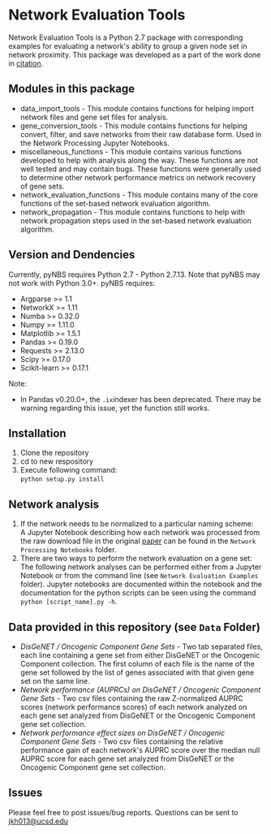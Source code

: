 # Network Evaluation Tools

Network Evaluation Tools is a Python 2.7 package with corresponding examples for evaluating a network's ability to group a given node set in network proximity. This package was developed as a part of the work done in [citation](link). 

## Modules in this package
  - data_import_tools - This module contains functions for helping import network files and gene set files for analysis.
  - gene_conversion_tools - This module contains functions for helping convert, filter, and save networks from their raw database form. Used in the Network Processing Jupyter Notebooks.
  - miscellaneous_functions - This module contains various functions developed to help with analysis along the way. These functions are not well tested and may contain bugs. These functions were generally used to determine other network performance metrics on network recovery of gene sets.
  - network_evaluation_functions - This module contains many of the core functions of the set-based network evaluation algorithm.
  - network_propagation - This module contains functions to help with network propagation steps used in the set-based network evaluation algorithm.

## Version and Dendencies
Currently, pyNBS requires Python 2.7 - Python 2.7.13. Note that pyNBS may not work with Python 3.0+.
pyNBS requires: 
  - Argparse >= 1.1
  - NetworkX >= 1.11
  - Numba >= 0.32.0
  - Numpy >= 1.11.0
  - Matplotlib >= 1.5.1
  - Pandas >= 0.19.0
  - Requests >= 2.13.0
  - Scipy >= 0.17.0
  - Scikit-learn >= 0.17.1

Note:
- In Pandas v0.20.0+, the ```.ix```indexer has been deprecated. There may be warning regarding this issue, yet the function still works.

## Installation
1. Clone the repository 
2. cd to new respository
3. Execute following command:  
```python setup.py install```

## Network analysis
1. If the network needs to be normalized to a particular naming scheme:<br>
A Jupyter Notebook describing how each network was processed from the raw download file in the original [paper](Link) can be found in the ```Network Processing Notebooks``` folder.<br>
2. There are two ways to perform the network evaluation on a gene set:<br>
The following network analyses can be performed either from a Jupyter Notebook or from the command line (see ```Network Evaluation Examples``` folder). Jupyter notebooks are documented within the notebook and the documentation for the python scripts can be seen using the command ```python [script_name].py -h```. <br>

## Data provided in this repository (see ```Data``` Folder)
 - _DisGeNET / Oncogenic Component Gene Sets_ - Two tab separated files, each line containing a gene set from either DisGeNET or the Oncogenic Component collection. The first column of each file is the name of the gene set followed by the list of genes associated with that given gene set on the same line.
 - _Network performance (AUPRCs) on DisGeNET / Oncogenic Component Gene Sets_ - Two csv files containing the raw Z-normalized AUPRC scores (network performance scores) of each network analyzed on each gene set analyzed from DisGeNET or the Oncogenic Component gene set collection.
 - _Network performance effect sizes on DisGeNET / Oncogenic Component Gene Sets_ - Two csv files containing the relative performance gain of each network's AUPRC score over the median null AUPRC score for each gene set analyzed from DisGeNET or the Oncogenic Component gene set collection.

## Issues
Please feel free to post issues/bug reports. Questions can be sent to jkh013@ucsd.edu




